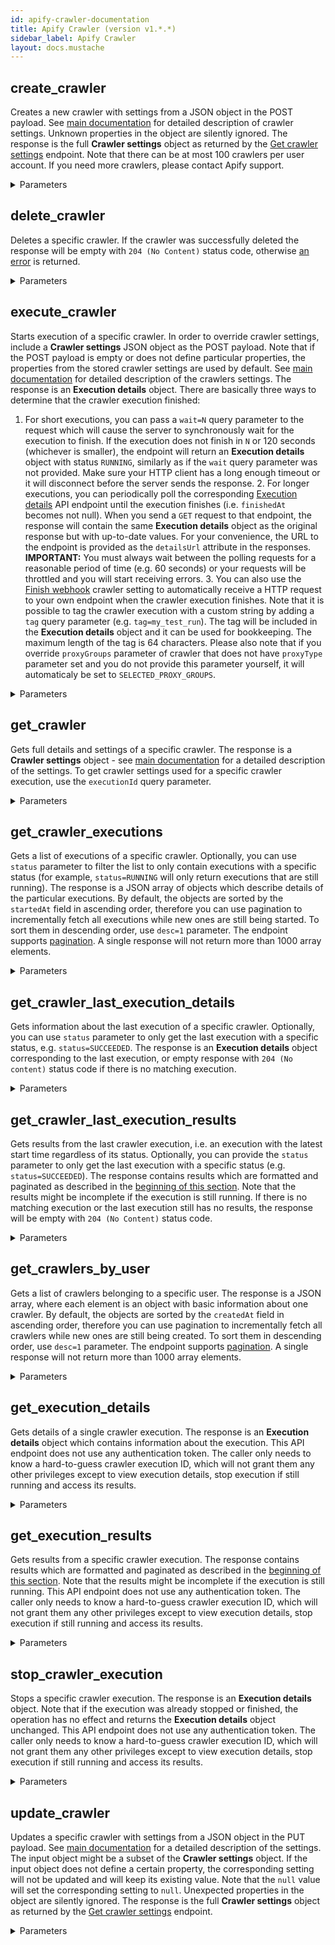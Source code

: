 ```yaml
---
id: apify-crawler-documentation
title: Apify Crawler (version v1.*.*)
sidebar_label: Apify Crawler
layout: docs.mustache
---
```


## create_crawler

Creates a new crawler with settings from a JSON object in the POST payload.
See [main documentation](https://www.apify.com/docs/crawler#basic-settings) for detailed description of crawler settings.
Unknown properties in the object are silently ignored.
The response is the full **Crawler settings** object as returned by the [Get crawler settings](#reference/crawlers/crawler-settings/get-crawler-settings) endpoint.
Note that there can be at most 100 crawlers per user account.
If you need more crawlers, please contact Apify support.

<details><summary>Parameters</summary>

### user_id (required)

User ID. This value can be found under Account &gt; Integrations. Note that this value is different from the username.

**Type:** string

### $body

**Type:** object

```json
{
  "disableWebSecurity" : "boolean",
  "maxCrawledPages" : "number",
  "injectUnderscoreJs" : "boolean",
  "finishWebhookData" : "string",
  "customData" : "string",
  "injectJQuery" : "boolean",
  "crawlPurls" : [ {
    "value" : "Required string",
    "key" : "string"
  } ],
  "customId" : "Required string",
  "timeout" : "number",
  "cookies" : [ {
    "path" : "string",
    "expires" : "string",
    "domain" : "string",
    "name" : "string",
    "httponly" : "string",
    "expiry" : "string",
    "secure" : "string",
    "value" : "string"
  } ],
  "pageFunction" : "string",
  "verboseLog" : "boolean",
  "pageLoadTimeout" : "number",
  "proxyGroups" : [ "string" ],
  "maxCrawledPagesPerSlave" : "number",
  "loadImages" : "boolean",
  "cookiesPersistence" : "string",
  "customProxies" : "string",
  "comments" : "string",
  "clickableElementsSelector" : "string",
  "maxInfiniteScrollHeight" : "number",
  "ignoreRobotsTxt" : "boolean",
  "randomWaitBetweenRequests" : "number",
  "maxParallelRequests" : "number",
  "loadCss" : "boolean",
  "skipLoadingFrames" : "boolean",
  "finishWebhookUrl" : "string",
  "startUrls" : [ {
    "value" : "Required string",
    "key" : "string"
  } ],
  "maxCrawlDepth" : "number",
  "considerUrlFragment" : "boolean",
  "customHttpHeaders" : [ {
    "value" : "Required string",
    "key" : "Required string"
  } ],
  "resourceTimeout" : "number",
  "maxOutputPages" : "number",
  "pageFunctionTimeout" : "number",
  "interceptRequest" : "string"
}
```

### desc

By default, records are sorted in the order in which they were created or added. This property is useful when fetching all the records, because it ensures that records that were created after the client started the pagination will not be skipped. If you specify desc=1 parameter, the records will be returned in the reverse order, i.e. from newest to oldest records.

**Type:** number

</details>

## delete_crawler

Deletes a specific crawler.
If the crawler was successfully deleted
the response will be empty with `204 (No Content)` status code,
otherwise [an error](#introduction/errors) is returned.

<details><summary>Parameters</summary>

### crawler_id (required)

Custom or internal ID of the crawler. This value can be found under the crawler's Basic Settings.

**Type:** string

### user_id (required)

User ID. This value can be found under Account &gt; Integrations. Note that this value is different from the username.

**Type:** string

### executionId

Crawler execution ID for which the crawler settings should be returned.

**Type:** string

### noSecrets

If `1` then the response will only contain crawler settings and no sensitive data such as links to API related endpoints that contain authentication tokens.
This option is used to export crawler configuration to JSON file that can be shared with other users.

**Type:** string

</details>

## execute_crawler

Starts execution of a specific crawler. In order to override crawler settings, include a **Crawler settings** JSON object as the POST payload.
Note that if the POST payload is empty or does not define particular properties, the properties from the stored crawler settings are used by default.
See [main documentation](https://www.apify.com/docs/crawler#basic-settings) for detailed description of the crawlers settings.
The response is an **Execution details** object.
There are basically three ways to determine that the crawler execution finished:
1. For short executions, you can pass a `wait=N` query parameter to the request which will cause the server to synchronously wait for the execution to finish. If the execution does not finish in `N` or 120 seconds (whichever is smaller), the endpoint will return an **Execution details** object with status `RUNNING`, similarly as if the `wait` query parameter was not provided. Make sure your HTTP client has a long enough timeout or it will disconnect before the server sends the response. 2. For longer executions, you can periodically poll the corresponding [Execution details](#reference/executions/execution-details) API endpoint until the execution finishes (i.e. `finishedAt` becomes not null). When you send a `GET` request to that endpoint, the response will contain the same **Execution details** object as the original response but with up-to-date values. For your convenience, the URL to the endpoint is provided as the `detailsUrl` attribute in the responses. **IMPORTANT:** You must always wait between the polling requests for a reasonable period of time (e.g. 60 seconds) or your requests will be throttled and you will start receiving errors. 3. You can also use the [Finish webhook](https://www.apify.com/docs/crawler#finishWebhookUrl) crawler setting to automatically receive a HTTP request to your own endpoint when the crawler execution finishes. Note that it is possible to tag the crawler execution with a custom string by adding a `tag` query parameter (e.g. `tag=my_test_run`). The tag will be included in the **Execution details** object and it can be used for bookkeeping. The maximum length of the tag is 64 characters.
Please also note that if you override `proxyGroups` parameter of crawler that does not have `proxyType` parameter set and you do not provide this parameter yourself, it will automaticaly be set to `SELECTED_PROXY_GROUPS`.

<details><summary>Parameters</summary>

### crawler_id (required)

Custom or internal ID of the crawler. This value can be found under the crawler's Basic Settings.

**Type:** string

### user_id (required)

User ID. This value can be found under Account &gt; Integrations. Note that this value is different from the username.

**Type:** string

### $body

**Type:** object

```json
{
  "disableWebSecurity" : "boolean",
  "maxCrawledPages" : "number",
  "injectUnderscoreJs" : "boolean",
  "finishWebhookData" : "string",
  "customData" : "string",
  "injectJQuery" : "boolean",
  "crawlPurls" : [ {
    "value" : "Required string",
    "key" : "string"
  } ],
  "customId" : "Required string",
  "timeout" : "number",
  "cookies" : [ {
    "path" : "string",
    "expires" : "string",
    "domain" : "string",
    "name" : "string",
    "httponly" : "string",
    "expiry" : "string",
    "secure" : "string",
    "value" : "string"
  } ],
  "pageFunction" : "string",
  "verboseLog" : "boolean",
  "pageLoadTimeout" : "number",
  "proxyGroups" : [ "string" ],
  "maxCrawledPagesPerSlave" : "number",
  "loadImages" : "boolean",
  "cookiesPersistence" : "string",
  "customProxies" : "string",
  "comments" : "string",
  "clickableElementsSelector" : "string",
  "maxInfiniteScrollHeight" : "number",
  "ignoreRobotsTxt" : "boolean",
  "proxyType" : "string",
  "randomWaitBetweenRequests" : "number",
  "maxParallelRequests" : "number",
  "loadCss" : "boolean",
  "skipLoadingFrames" : "boolean",
  "finishWebhookUrl" : "string",
  "startUrls" : [ {
    "value" : "Required string",
    "key" : "string"
  } ],
  "maxCrawlDepth" : "number",
  "considerUrlFragment" : "boolean",
  "customHttpHeaders" : [ {
    "value" : "Required string",
    "key" : "Required string"
  } ],
  "_id" : "string",
  "resourceTimeout" : "number",
  "maxOutputPages" : "number",
  "pageFunctionTimeout" : "number",
  "interceptRequest" : "string"
}
```

### tag

Custom tag for the execution. It cannot be longer than 64 characters.

**Type:** string

### wait

The maximum number of seconds the server waits for the execution to finish. By default it is `0`, the maximum value is `120`.

**Type:** string

</details>

## get_crawler

Gets full details and settings of a specific crawler.
The response is a **Crawler settings** object - see [main documentation](https://www.apify.com/docs/crawler#basic-settings) for a detailed description of the settings.
To get crawler settings used for a specific crawler execution, use the `executionId` query parameter.

<details><summary>Parameters</summary>

### crawler_id (required)

Custom or internal ID of the crawler. This value can be found under the crawler's Basic Settings.

**Type:** string

### user_id (required)

User ID. This value can be found under Account &gt; Integrations. Note that this value is different from the username.

**Type:** string

### executionId

Crawler execution ID for which the crawler settings should be returned.

**Type:** string

### noSecrets

If `1` then the response will only contain crawler settings and no sensitive data such as links to API related endpoints that contain authentication tokens.
This option is used to export crawler configuration to JSON file that can be shared with other users.

**Type:** string

</details>

## get_crawler_executions

Gets a list of executions of a specific crawler. Optionally, you can use `status` parameter to filter the list to only contain executions with a specific status (for example, `status=RUNNING` will only return executions that are still running). The response is a JSON array of objects which describe details of the particular executions. By default, the objects are sorted by the `startedAt` field in ascending order, therefore you can use pagination to incrementally fetch all executions while new ones are still being started. To sort them in descending order, use `desc=1` parameter. The endpoint supports [pagination](#introduction/pagination). A single response will not return more than 1000 array elements.

<details><summary>Parameters</summary>

### crawler_id (required)

Custom or internal ID of the crawler. This value can be found under the crawler's Basic Settings.

**Type:** string

### user_id (required)

User ID. This value can be found under Account &gt; Integrations. Note that this value is different from the username.

**Type:** string

### desc

By default, records are sorted in the order in which they were created or added. This property is useful when fetching all the records, because it ensures that records that were created after the client started the pagination will not be skipped. If you specify desc=1 parameter, the records will be returned in the reverse order, i.e. from newest to oldest records.

**Type:** number

### status

Filter for the execution status.

**Type:** string

</details>

## get_crawler_last_execution_details

Gets information about the last execution of a specific crawler.
Optionally, you can use `status` parameter to only get the last execution with a specific status, e.g. `status=SUCCEEDED`.
The response is an **Execution details** object corresponding to the last execution, or empty response with `204 (No content)` status code if there is no matching execution.

<details><summary>Parameters</summary>

### crawler_id (required)

Custom or internal ID of the crawler. This value can be found under the crawler's Basic Settings.

**Type:** string

### user_id (required)

User ID. This value can be found under Account &gt; Integrations. Note that this value is different from the username.

**Type:** string

### status

Filter for the execution status.

**Type:** string

</details>

## get_crawler_last_execution_results

Gets results from the last crawler execution, i.e. an execution with the latest start time regardless of its status.
Optionally, you can provide the `status` parameter to only get the last execution with a specific status (e.g. `status=SUCCEEDED`).
The response contains results which are formatted and paginated as described in the [beginning of this section](#reference/results).
Note that the results might be incomplete if the execution is still running.
If there is no matching execution or the last execution still has no results, the response will be empty with `204 (No Content)` status code.

<details><summary>Parameters</summary>

### crawler_id (required)

Custom or internal ID of the crawler. This value can be found under the crawler's Basic Settings.

**Type:** string

### user_id (required)

User ID. This value can be found under Account &gt; Integrations. Note that this value is different from the username.

**Type:** string

### bom

All responses are encoded in UTF-8 encoding. By default, the `csv` files are prefixed with
the UTF-8 Byte Order Mark (BOM), while `json`, `jsonl`, `xml`, `html` and `rss` files are not.
If you want to override this default behavior, specify `bom=1` query parameter to include the BOM or `bom=0` to skip it.

**Type:** number

### hideUrl

If set to `1` then `url` field will not be added to each page function result object. By default each page function result object contains `url` field.

**Type:** number

### simplified

If `1` then the results will be returned in a simplified form without crawling metadata. By default full results are returned.

**Type:** number

### skipFailedPages

If set to `1` then pages with non-empty `errorInfo` property are skipped from the output and the `errorInfo` property is hidden. Note that the skipped pages are still counted in the pagination.

**Type:** number

### status

Filter for the execution status.

**Type:** string

</details>

## get_crawlers_by_user

Gets a list of crawlers belonging to a specific user.
The response is a JSON array, where each element is an object with basic information about one crawler.
By default, the objects are sorted by the `createdAt` field in ascending order, therefore you can use pagination to incrementally fetch all crawlers while new ones are still being created.
To sort them in descending order, use `desc=1` parameter.
The endpoint supports [pagination](#introduction/pagination).
A single response will not return more than 1000 array elements.

<details><summary>Parameters</summary>

### user_id (required)

User ID. This value can be found under Account &gt; Integrations. Note that this value is different from the username.

**Type:** string

### desc

By default, records are sorted in the order in which they were created or added. This property is useful when fetching all the records, because it ensures that records that were created after the client started the pagination will not be skipped. If you specify desc=1 parameter, the records will be returned in the reverse order, i.e. from newest to oldest records.

**Type:** number

</details>

## get_execution_details

Gets details of a single crawler execution. The response is an **Execution details** object which contains information about the execution.
This API endpoint does not use any authentication token.
The caller only needs to know a hard-to-guess crawler execution ID, which will not grant them any other privileges except to view execution details, stop execution if still running and access its results.

<details><summary>Parameters</summary>

### execution_id (required)

Crawler execution ID. This value can be found under the crawler's Runs tab. Click on a specific run to find the execution ID under Info.

**Type:** string

</details>

## get_execution_results

Gets results from a specific crawler execution.
The response contains results which are formatted and paginated as described in the [beginning of this section](#reference/results). Note that the results might be incomplete if the execution is still running.
This API endpoint does not use any authentication token.
The caller only needs to know a hard-to-guess crawler execution ID, which will not grant them any other privileges except to view execution details, stop execution if still running and access its results.

<details><summary>Parameters</summary>

### execution_id (required)

Crawler execution ID. This value can be found under the crawler's Runs tab. Click on a specific run to find the execution ID under Info.

**Type:** string

### bom

All responses are encoded in UTF-8 encoding. By default, the `csv` files are prefixed with
the UTF-8 Byte Order Mark (BOM), while `json`, `jsonl`, `xml`, `html` and `rss` files are not.
If you want to override this default behavior, specify `bom=1` query parameter to include the BOM or `bom=0` to skip it.

**Type:** number

### desc

By default, records are sorted in the order in which they were created or added. This property is useful when fetching all the records, because it ensures that records that were created after the client started the pagination will not be skipped. If you specify desc=1 parameter, the records will be returned in the reverse order, i.e. from newest to oldest records.

**Type:** number

### hideUrl

If set to `1` then `url` field will not be added to each page function result object. By default each page function result object contains `url` field.

**Type:** number

### simplified

If `1` then the results will be returned in a simplified form without crawling metadata. By default full results are returned.

**Type:** number

### skipFailedPages

If set to `1` then pages with non-empty `errorInfo` property are skipped from the output and the `errorInfo` property is hidden. Note that the skipped pages are still counted in the pagination.

**Type:** number

</details>

## stop_crawler_execution

Stops a specific crawler execution. The response is an **Execution details** object. Note that if the execution was already stopped or finished, the operation has no effect and returns the **Execution details** object unchanged. This API endpoint does not use any authentication token.
The caller only needs to know a hard-to-guess crawler execution ID, which will not grant them any other privileges except to view execution details, stop execution if still running and access its results.

<details><summary>Parameters</summary>

### execution_id (required)

Crawler execution ID. This value can be found under the crawler's Runs tab. Click on a specific run to find the execution ID under Info.

**Type:** string

</details>

## update_crawler

Updates a specific crawler with settings from a JSON object in the PUT payload.
See [main documentation](https://www.apify.com/docs/crawler#basic-settings) for a detailed description of the settings.
The input object might be a subset of the **Crawler settings** object.
If the input object does not define a certain property, the corresponding setting will not be updated and will keep its existing value.
Note that the `null` value will set the corresponding setting to `null`.
Unexpected properties in the object are silently ignored.
The response is the full **Crawler settings** object as returned by the [Get crawler settings](#reference/crawlers/crawler-settings/get-crawler-settings) endpoint.

<details><summary>Parameters</summary>

### crawler_id (required)

Custom or internal ID of the crawler. This value can be found under the crawler's Basic Settings.

**Type:** string

### user_id (required)

User ID. This value can be found under Account &gt; Integrations. Note that this value is different from the username.

**Type:** string

### $body

**Type:** object

```json
{
  "disableWebSecurity" : "boolean",
  "maxCrawledPages" : "number",
  "injectUnderscoreJs" : "boolean",
  "finishWebhookData" : "string",
  "customData" : "string",
  "injectJQuery" : "boolean",
  "crawlPurls" : [ {
    "value" : "Required string",
    "key" : "string"
  } ],
  "customId" : "Required string",
  "timeout" : "number",
  "cookies" : [ {
    "path" : "string",
    "expires" : "string",
    "domain" : "string",
    "name" : "string",
    "httponly" : "string",
    "expiry" : "string",
    "secure" : "string",
    "value" : "string"
  } ],
  "pageFunction" : "string",
  "verboseLog" : "boolean",
  "pageLoadTimeout" : "number",
  "proxyGroups" : [ "string" ],
  "maxCrawledPagesPerSlave" : "number",
  "loadImages" : "boolean",
  "cookiesPersistence" : "string",
  "customProxies" : "string",
  "comments" : "string",
  "clickableElementsSelector" : "string",
  "maxInfiniteScrollHeight" : "number",
  "ignoreRobotsTxt" : "boolean",
  "randomWaitBetweenRequests" : "number",
  "maxParallelRequests" : "number",
  "loadCss" : "boolean",
  "skipLoadingFrames" : "boolean",
  "finishWebhookUrl" : "string",
  "startUrls" : [ {
    "value" : "Required string",
    "key" : "string"
  } ],
  "maxCrawlDepth" : "number",
  "considerUrlFragment" : "boolean",
  "customHttpHeaders" : [ {
    "value" : "Required string",
    "key" : "Required string"
  } ],
  "resourceTimeout" : "number",
  "maxOutputPages" : "number",
  "pageFunctionTimeout" : "number",
  "interceptRequest" : "string"
}
```

### executionId

Crawler execution ID for which the crawler settings should be returned.

**Type:** string

### noSecrets

If `1` then the response will only contain crawler settings and no sensitive data such as links to API related endpoints that contain authentication tokens.
This option is used to export crawler configuration to JSON file that can be shared with other users.

**Type:** string

</details>

